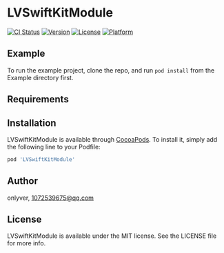 # LVSwiftKitModule

[![CI Status](https://img.shields.io/travis/onlyver/LVSwiftKitModule.svg?style=flat)](https://travis-ci.org/onlyver/LVSwiftKitModule)
[![Version](https://img.shields.io/cocoapods/v/LVSwiftKitModule.svg?style=flat)](https://cocoapods.org/pods/LVSwiftKitModule)
[![License](https://img.shields.io/cocoapods/l/LVSwiftKitModule.svg?style=flat)](https://cocoapods.org/pods/LVSwiftKitModule)
[![Platform](https://img.shields.io/cocoapods/p/LVSwiftKitModule.svg?style=flat)](https://cocoapods.org/pods/LVSwiftKitModule)

## Example

To run the example project, clone the repo, and run `pod install` from the Example directory first.

## Requirements

## Installation

LVSwiftKitModule is available through [CocoaPods](https://cocoapods.org). To install
it, simply add the following line to your Podfile:

```ruby
pod 'LVSwiftKitModule'
```

## Author

onlyver, 1072539675@qq.com

## License

LVSwiftKitModule is available under the MIT license. See the LICENSE file for more info.
